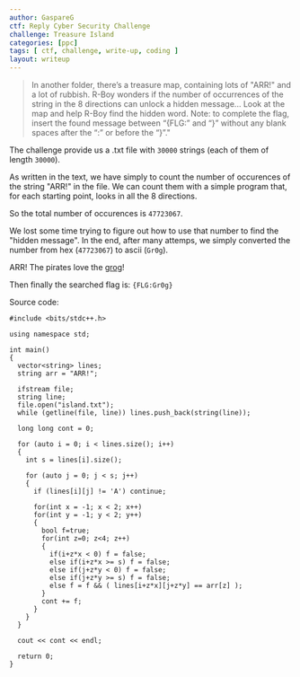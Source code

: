 ```yaml
---
author: GaspareG
ctf: Reply Cyber Security Challenge
challenge: Treasure Island
categories: [ppc]
tags: [ ctf, challenge, write-up, coding ]
layout: writeup
---
```


> In another folder, there’s a treasure map, containing lots of "ARR!" and a lot of rubbish.
> R-Boy wonders if the number of occurrences of the string in the 8 directions can unlock a hidden message...
> Look at the map and help R-Boy find the hidden word.
> Note: to complete the flag, insert the found message between “{FLG:” and “}” without any blank spaces after the “:” or before the “}”."

The challenge provide us a .txt file with `30000` strings (each of them of length `30000`).

As written in the text, we have simply to count the number of occurences of the string "ARR!" in the file. 
We can count them with a simple program that, for each starting point, looks in all the 8 directions.

So the total number of occurences is `47723067`.

We lost some time trying to figure out how to use that number to find the "hidden message". In the end, after many attemps, we simply converted the number from hex (`47723067`) to ascii (`Gr0g`).

ARR! The pirates love the [grog](https://en.wikipedia.org/wiki/Grog)!

Then finally the searched flag is: `{FLG:Gr0g}`

Source code:

```code
#include <bits/stdc++.h>

using namespace std;

int main()
{
  vector<string> lines;
  string arr = "ARR!";

  ifstream file;
  string line;
  file.open("island.txt");
  while (getline(file, line)) lines.push_back(string(line));

  long long cont = 0;

  for (auto i = 0; i < lines.size(); i++)
  {
    int s = lines[i].size();

    for (auto j = 0; j < s; j++)
    {
      if (lines[i][j] != 'A') continue;

      for(int x = -1; x < 2; x++)
      for(int y = -1; y < 2; y++)
      {
        bool f=true;
        for(int z=0; z<4; z++)
        {
          if(i+z*x < 0) f = false;
          else if(i+z*x >= s) f = false;
          else if(j+z*y < 0) f = false;
          else if(j+z*y >= s) f = false;
          else f = f && ( lines[i+z*x][j+z*y] == arr[z] );
        }
        cont += f;
      }
    }
  }

  cout << cont << endl;

  return 0;
}
```
